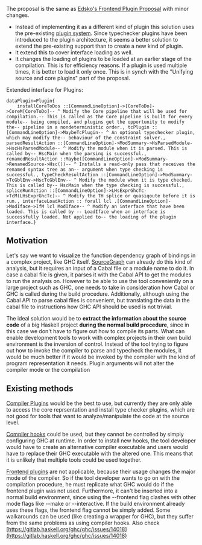 
The proposal is the same as [Edsko's Frontend Plugin Proposal](FrontendPluginsProposal) with minor changes.

- Instead of implementing it as a different kind of plugin this solution uses the pre-existing [plugin system](https://downloads.haskell.org/~ghc/latest/docs/html/users_guide/extending_ghc.html#compiler-plugins). Since typechecker plugins have been introduced to the plugin architecture, it seems a better solution to extend the pre-existing support than to create a new kind of plugin.
- It extend this to cover interface loading as well.
- It changes the loading of plugins to be loaded at an earlier stage of the compilation. This is for efficiency reasons. If a plugin is used multiple times, it is better to load it only once. This is in synch with the "Unifying source and core plugins" part of the proposal.


Extended interface for Plugins:

```
dataPlugin=Plugin{
    installCoreToDos ::[CommandLineOption]->[CoreToDo]->CoreM[CoreToDo]-- ^ Modify the Core pipeline that will be used for compilation.-- This is called as the Core pipeline is built for every module-- being compiled, and plugins get the opportunity to modify the-- pipeline in a nondeterministic order., tcPlugin ::[CommandLineOption]->MaybeTcPlugin-- ^ An optional typechecker plugin, which may modify the-- behaviour of the constraint solver., parsedResultAction ::[CommandLineOption]->ModSummary->HsParsedModule->HscHsParsedModule-- ^ Modify the module when it is parsed. This is called by-- HscMain when the parsing is successful., renamedResultAction ::Maybe([CommandLineOption]->ModSummary->RenamedSource->Hsc())-- ^ Installs a read-only pass that receives the renamed syntax tree as an-- argument when type checking is successful., typeCheckResultAction ::[CommandLineOption]->ModSummary->TcGblEnv->HscTcGblEnv-- ^ Modify the module when it is type checked. This is called by-- HscMain when the type checking is successful., spliceRunAction ::[CommandLineOption]->LHsExprGhcTc->TcM(LHsExprGhcTc)-- ^ Modify the TH splice or quasiqoute before it is run., interfaceLoadAction :: forall lcl .[CommandLineOption]->ModIface->IfM lcl ModIface-- ^ Modify an interface that have been loaded. This is called by -- LoadIface when an interface is successfully loaded. Not applied to-- the loading of the plugin interface.}
```

## Motivation


Let's say we want to visualize the function dependency graph of bindings in a complex project, like GHC itself. [SourceGraph](http://hackage.haskell.org/package/SourceGraph) can already do this kind of analysis, but it requires an input of a Cabal file or a module name to do it. In case a cabal file is given, it parses it with the Cabal API to get the modules to run the analysis on. However to be able to use the tool conveniently on a large project such as GHC, one needs to take in consideration how Cabal or GHC is called during the build procedure. Additionally, although using the Cabal API to parse cabal files is convenient, but translating the data in the cabal file to instructions how GHC API should be used is not trivial.


The ideal solution would be to **extract the information about the source code** of a big Haskell project **during the normal build procedure**, since in this case we don't have to figure out how to compile its parts. What can enable development tools to work with complex projects in their own build environment is the inversion of control. Instead of the tool trying to figure out how to invoke the compiler to parse and typecheck the modules, it would be much better if it would be invoked by the compiler with the kind of program representation it needs. Plugin arguments will not alter the compiler mode or the compilation 

## Existing methods

[Compiler Plugins](https://downloads.haskell.org/~ghc/latest/docs/html/users_guide/extending_ghc.html#compiler-plugins) would be the best to use, but currently they are only able to access the core reprsentation and install type checker plugins, which are not good for tools that want to analyze/manipulate the code at the source level.

[Compiler hooks](Ghc/Hooks) could be used, but they cannot be controlled by simply configuring GHC at runtime. In order to install new hooks, the tool developer would have to create an alternative compiler executable and users would have to replace their GHC executable with the altered one. This means that it is unlikely that multiple tools could be used together.

[Frontend plugins](https://downloads.haskell.org/~ghc/master/users-guide/extending_ghc.html#frontend-plugins) are not applicable, because their usage changes the major mode of the compiler. So if the tool developer wants to go on with the compilation procedure, he must replicate what GHC would do if the frontend plugin was not used. Furthermore, it can't be inserted into a normal build environment, since using the --frontend flag clashes with other mode flags like --make or --interactive. If the build environment already uses these flags, the frontend flag cannot be simply added. Some walkarounds can be used (like creating a wrapper for GHC), but they suffer from the same problems as using compiler hooks. Also check [https://gitlab.haskell.org/ghc/ghc/issues/14018](https://gitlab.haskell.org/ghc/ghc/issues/14018)